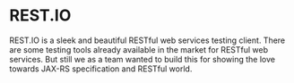 REST.IO
=======
REST.IO is a sleek and beautiful RESTful web services testing client. There are some testing tools already available in the market for RESTful web services. But still we as a team wanted to build this for showing the love towards JAX-RS specification and RESTful world.
